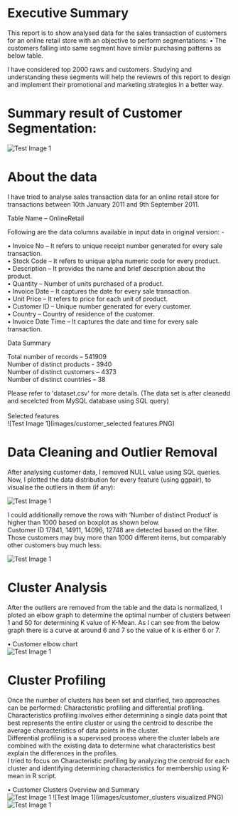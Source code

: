 # Executive Summary

This report is to show analysed data for the sales transaction of customers for an online retail store with an objective to perform segmentations:
•	The customers falling into same segment have similar purchasing patterns as below table.

I have considered top 2000 raws and customers. Studying and understanding these segments will help the reviewrs of this report to design and implement their promotional and marketing strategies in a better way. 

# Summary result of Customer Segmentation:

![Test Image 1](images/table1.PNG)

# About the data
I have tried to analyse sales transaction data for an online retail store for transactions between 10th January 2011 and 9th September 2011. 

Table Name – OnlineRetail

Following are the data columns available in input data in original version: -<br />

•	Invoice No – It refers to unique receipt number generated for every sale transaction.<br />
•	Stock Code – It refers to unique alpha numeric code for every product.<br />
•	Description – It provides the name and brief description about the product.<br />
•	Quantity – Number of units purchased of a product.<br />
•	Invoice Date – It captures the date for every sale transaction.<br />
•	Unit Price – It refers to price for each unit of product.<br />
•	Customer ID – Unique number generated for every customer.<br />
•	Country – Country of residence of the customer.<br />
•	Invoice Date Time – It captures the date and time for every sale transaction.<br />

Data Summary

Total number of records – 541909<br />
Number of distinct products - 3940<br />
Number of distinct customers – 4373<br />
Number of distinct countries – 38<br />

Please refer to 'dataset.csv' for more details. (The data set is after cleanedd and secelcted from MySQL database using SQL query)<br /><br />
Selected features<br />
![Test Image 1](images/customer_selected features.PNG)

# Data Cleaning and Outlier Removal

After analysing customer data, I removed NULL value using SQL queries.<br />
Now, I plotted the data distribution for every feature (using ggpair), to visualise the outliers in them (if any):<br />

![Test Image 1](images/outlier_remove.PNG)

I could additionally remove the rows with ‘Number of distinct Product’ is higher than 1000 based on boxplot as shown below. <br />
Customer ID 17841, 14911, 14096, 12748 are detected based on the filter. Those customers may buy more than 1000 different items, but comparably other customers buy much less.<br />

![Test Image 1](images/outlier_remove2.PNG)

# Cluster Analysis
After the outliers are removed from the table and the data is normalized, I ploted an elbow graph to determine the optimal number of clusters between 1 and 50 for determining K value of K-Mean. As I can see from the below graph there is a curve at around 6 and 7 so the value of k is either 6 or 7.<br />

•	Customer elbow chart<br />
![Test Image 1](images/elbow_chart.PNG)

# Cluster Profiling
Once the number of clusters has been set and clarified, two approaches can be performed: Characteristic profiling and differential profiling. <br />
Characteristics profiling involves either determining a single data point that best represents the entire cluster or using the centroid to describe the average characteristics of data points in the cluster. <br />
Differential profiling is a supervised process where the cluster labels are combined with the existing data to determine what characteristics best explain the differences in the profiles. <br />
I tried to focus on Characteristic profiling by analyzing the centroid for each cluster and identifying determining characteristics for membership using K-mean in R script.<br />

•	Customer Clusters Overview and Summary<br />
![Test Image 1](images/customer_overview.PNG)
![Test Image 1](images/customer_clusters visualized.PNG)
![Test Image 1](images/table2.PNG)



